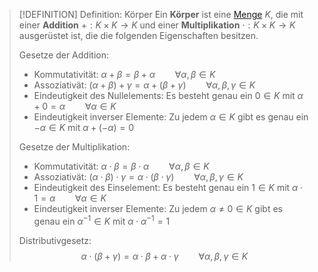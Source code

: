 > [!DEFINITION] Definition: Körper
> Ein **Körper** ist eine [Menge](../Menge.md) $K$, die mit einer **Addition** $+: K \times K \to K$ und  einer **Multiplikation** $\cdot: K \times K \to K$ ausgerüstet ist, die die folgenden Eigenschaften besitzen.
> 
> Gesetze der Addition:
> - Kommutativität: $\alpha + \beta = \beta + \alpha \qquad \forall \alpha,\beta \in K$
> - Assoziativät: $(\alpha + \beta) + \gamma = \alpha + (\beta + \gamma) \qquad \forall \alpha,\beta,\gamma \in K$
> - Eindeutigkeit des Nullelements: Es besteht genau ein $0 \in K$ mit $\alpha + 0 = \alpha \qquad \forall \alpha \in K$
> - Eindeutigkeit inverser Elemente: Zu jedem $\alpha \in K$ gibt es genau ein $-\alpha \in K$ mit $\alpha + (-\alpha) = 0$
> 
> Gesetze der Multiplikation:
> - Kommutativität: $\alpha \cdot \beta = \beta \cdot \alpha \qquad \forall \alpha,\beta \in K$
> - Assoziativät: $(\alpha \cdot \beta) \cdot \gamma = \alpha \cdot (\beta \cdot \gamma) \qquad \forall \alpha,\beta,\gamma \in K$
> - Eindeutigkeit des Einselement: Es besteht genau ein $1 \in K$ mit $\alpha \cdot 1 = \alpha \qquad \forall \alpha \in K$
> - Eindeutigkeit inverser Elemente: Zu jedem $\alpha \ne 0 \in K$ gibt es genau ein $\alpha^{-1} \in K$ mit $\alpha \cdot \alpha^{-1} = 1$
> 
> Distributivgesetz:
> $$\alpha\cdot(\beta + \gamma) = \alpha\cdot \beta + \alpha \cdot \gamma \qquad \forall \alpha,\beta,\gamma \in K$$